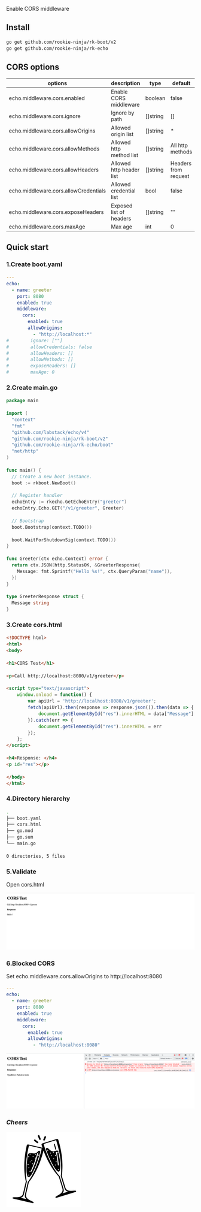 Enable CORS middleware

## Install
```bash
go get github.com/rookie-ninja/rk-boot/v2
go get github.com/rookie-ninja/rk-echo
```

## CORS options
| options                     | description                        | type     | default |
|--------------------------------------|--------------------------|----------|----------------------|
| echo.middleware.cors.enabled          | Enable CORS middleware   | boolean  | false                |
| echo.middleware.cors.ignore           | Ignore by path           | []string | []                   |
| echo.middleware.cors.allowOrigins     | Allowed origin list      | []string | *                    |
| echo.middleware.cors.allowMethods     | Allowed http method list | []string | All http methods     |
| echo.middleware.cors.allowHeaders     | Allowed http header list | []string | Headers from request |
| echo.middleware.cors.allowCredentials | Allowed credential list  | bool     | false                |
| echo.middleware.cors.exposeHeaders    | Exposed list of headers  | []string | ""                   |
| echo.middleware.cors.maxAge           | Max age                  | int      | 0                    |

## Quick start
### 1.Create boot.yaml
```yaml
---
echo:
  - name: greeter
    port: 8080
    enabled: true
    middleware:
      cors:
        enabled: true
        allowOrigins:
          - "http://localhost:*"
#        ignore: [""]
#        allowCredentials: false
#        allowHeaders: []
#        allowMethods: []
#        exposeHeaders: []
#        maxAge: 0
```

### 2.Create main.go
```go
package main

import (
  "context"
  "fmt"
  "github.com/labstack/echo/v4"
  "github.com/rookie-ninja/rk-boot/v2"
  "github.com/rookie-ninja/rk-echo/boot"
  "net/http"
)

func main() {
  // Create a new boot instance.
  boot := rkboot.NewBoot()

  // Register handler
  echoEntry := rkecho.GetEchoEntry("greeter")
  echoEntry.Echo.GET("/v1/greeter", Greeter)

  // Bootstrap
  boot.Bootstrap(context.TODO())

  boot.WaitForShutdownSig(context.TODO())
}

func Greeter(ctx echo.Context) error {
  return ctx.JSON(http.StatusOK, &GreeterResponse{
    Message: fmt.Sprintf("Hello %s!", ctx.QueryParam("name")),
  })
}

type GreeterResponse struct {
  Message string
}
```

### 3.Create cors.html
```html
<!DOCTYPE html>
<html>
<body>

<h1>CORS Test</h1>

<p>Call http://localhost:8080/v1/greeter</p>

<script type="text/javascript">
    window.onload = function() {
        var apiUrl = 'http://localhost:8080/v1/greeter';
        fetch(apiUrl).then(response => response.json()).then(data => {
            document.getElementById("res").innerHTML = data["Message"]
        }).catch(err => {
            document.getElementById("res").innerHTML = err
        });
    };
</script>

<h4>Response: </h4>
<p id="res"></p>

</body>
</html>
```

### 4.Directory hierarchy
```bash
.
├── boot.yaml
├── cors.html
├── go.mod
├── go.sum
└── main.go

0 directories, 5 files
```

### 5.Validate
Open cors.html

![](../../../../img/user-guide/gin/basic/cors-success.png)

### 6.Blocked CORS
Set echo.middleware.cors.allowOrigins to http://localhost:8080

```yaml
---
echo:
  - name: greeter
    port: 8080
    enabled: true
    middleware:
      cors:
        enabled: true
        allowOrigins:
          - "http://localhost:8080"
```

![](../../../../img/user-guide/gin/basic/cors-fail.png)

### _**Cheers**_
![](../../../../img/user-guide/cheers.png)